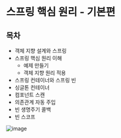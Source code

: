 # 스프링 핵심 원리 - 기본편

## 목차
* 객체 지향 설계와 스프링
* 스프링 핵심 원리 이해
  * 예제 만들기
  * 객체 지향 원리 적용
* 스프링 컨테이너와 스프링 빈
* 싱글톤 컨테이너
* 컴포넌트 스캔
* 의존관계 자동 주입
* 빈 생명주기 콜백
* 빈 스코프

![image](https://github.com/user-attachments/assets/d19bb270-739e-4039-9722-023340719a87)

